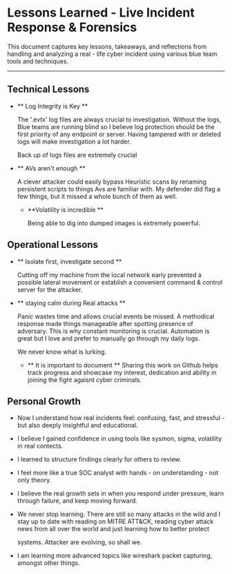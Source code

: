 # Lessons Learned - Live Incident Response & Forensics

This document captures key lessons, takeaways, and reflections from handling and analyzing a real - life cyber incident using various blue team tools and techniques.

----------


## Technical Lessons

- ** Log Integrity is Key **
 
  The '.evtx' log files are always crucial to investigation. Without the logs, Blue teams are running blind so I believe log protection should be the first priority of any endpoint or server. Having tampered with or deleted logs will make investigation a lot harder.
  
  Back up of logs files are extremely crucial


- ** AVs aren't enough **
  
  A clever attacker could easily bypass Heuristic scans by renaming persistent scripts to things Avs are familiar with. My defender did flag a few things, but it missed a whole bunch of them as well.


  - **Volatility is incredible **
   
    Being able to dig into dumped images is extremely powerful.


## Operational Lessons

  - ** Isolate first, investigate second **
    
    Cutting off my machine from the local network early prevented a possible lateral movement or establish a convenient command & control server for the attacker.

  - ** staying calm during Real attacks **

     Panic wastes time and allows crucial events be missed. A methodical response made things manageable after spotting presence of adversary. This is why constant monitoring is crucial. Automation is great but I love and prefer to manually go through my daily logs.

    We never know what is lurking.

    - ** It is important to document **
     Sharing this work on Github helps track progress and showcase my interest, dedication and ability in joining the fight agaisnt cyber criminals.



## Personal Growth

   - Now I understand how real incidents feel: confusing, fast, and stressful - but also deeply insightful and educational.
 
   - I believe I gained confidence in using tools like sysmon, sigma, volatility in real contects.
 
   - I learned to structure findings clearly for others to review.
 
   - I feel more like a true SOC analyst with hands - on understanding - not only theory.
 
   - I believe the real growth sets in when you respond under pressure, learn through failure, and keep moving forward. 

   - We never stop learning. There are still so many attacks in the wild and I stay up to date with reading on MITRE ATT&CK, reading cyber attack news from all over the world and just learning how to better protect
   
     systems. Attacker are evolving, so shall we.

   - I am learning more advanced topics like wireshark packet capturing, amongst other things. 
